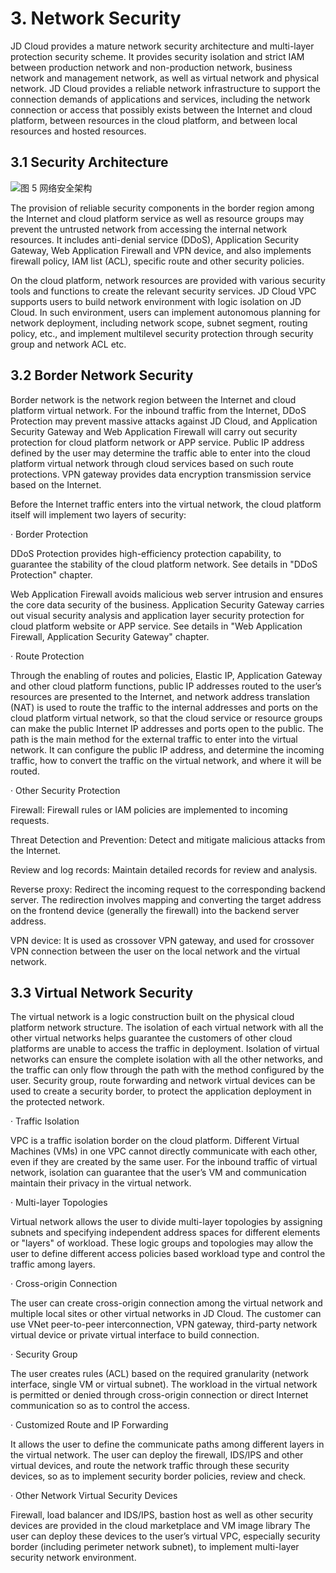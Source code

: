 # 3. Network Security

JD Cloud provides a mature network security architecture and multi-layer protection security scheme. It provides security isolation and strict IAM between production network and non-production network, business network and management network, as well as virtual network and physical network. JD Cloud provides a reliable network infrastructure to support the connection demands of applications and services, including the network connection or access that possibly exists between the Internet and cloud platform, between resources in the cloud platform, and between local resources and hosted resources.

## 3.1 Security Architecture

![图 5 网络安全架构](https://github.com/jdcloudcom/cn/blob/edit/image/Security-Information/internet11.jpg)


The provision of reliable security components in the border region among the Internet and cloud platform service as well as resource groups may prevent the untrusted network from accessing the internal network resources. It includes anti-denial service (DDoS), Application Security Gateway, Web Application Firewall and VPN device, and also implements firewall policy, IAM list (ACL), specific route and other security policies.

On the cloud platform, network resources are provided with various security tools and functions to create the relevant security services. JD Cloud VPC supports users to build network environment with logic isolation on JD Cloud. In such environment, users can implement autonomous planning for network deployment, including network scope, subnet segment, routing policy, etc., and implement multilevel security protection through security group and network ACL etc.

## 3.2 Border Network Security

Border network is the network region between the Internet and cloud platform virtual network. For the inbound traffic from the Internet, DDoS Protection may prevent massive attacks against JD Cloud, and Application Security Gateway and Web Application Firewall will carry out security protection for cloud platform network or APP service. Public IP address defined by the user may determine the traffic able to enter into the cloud platform virtual network through cloud services based on such route protections. VPN gateway provides data encryption transmission service based on the Internet.

Before the Internet traffic enters into the virtual network, the cloud platform itself will implement two layers of security:

· Border Protection

DDoS Protection provides high-efficiency protection capability, to guarantee the stability of the cloud platform network. See details in "DDoS Protection" chapter.

Web Application Firewall avoids malicious web server intrusion and ensures the core data security of the business. Application Security Gateway carries out visual security analysis and application layer security protection for cloud platform website or APP service. See details in "Web Application Firewall, Application Security Gateway" chapter.

 · Route Protection

Through the enabling of routes and policies, Elastic IP, Application Gateway and other cloud platform functions, public IP addresses routed to the user’s resources are presented to the Internet, and network address translation (NAT) is used to route the traffic to the internal addresses and ports on the cloud platform virtual network, so that the cloud service or resource groups can make the public Internet IP addresses and ports open to the public. The path is the main method for the external traffic to enter into the virtual network. It can configure the public IP address, and determine the incoming traffic, how to convert the traffic on the virtual network, and where it will be routed.

 · Other Security Protection

Firewall: Firewall rules or IAM policies are implemented to incoming requests.

Threat Detection and Prevention: Detect and mitigate malicious attacks from the Internet.

Review and log records: Maintain detailed records for review and analysis.

Reverse proxy: Redirect the incoming request to the corresponding backend server. The redirection involves mapping and converting the target address on the frontend device (generally the firewall) into the backend server address.

VPN device: It is used as crossover VPN gateway, and used for crossover VPN connection between the user on the local network and the virtual network.

## 3.3 Virtual Network Security

The virtual network is a logic construction built on the physical cloud platform network structure. The isolation of each virtual network with all the other virtual networks helps guarantee the customers of other cloud platforms are unable to access the traffic in deployment. Isolation of virtual networks can ensure the complete isolation with all the other networks, and the traffic can only flow through the path with the method configured by the user. Security group, route forwarding and network virtual devices can be used to create a security border, to protect the application deployment in the protected network.

· Traffic Isolation

VPC is a traffic isolation border on the cloud platform. Different Virtual Machines (VMs) in one VPC cannot directly communicate with each other, even if they are created by the same user. For the inbound traffic of virtual network, isolation can guarantee that the user’s VM and communication maintain their privacy in the virtual network.

· Multi-layer Topologies

Virtual network allows the user to divide multi-layer topologies by assigning subnets and specifying independent address spaces for different elements or "layers" of workload. These logic groups and topologies may allow the user to define different access policies based workload type and control the traffic among layers.

· Cross-origin Connection

The user can create cross-origin connection among the virtual network and multiple local sites or other virtual networks in JD Cloud. The customer can use VNet peer-to-peer interconnection, VPN gateway, third-party network virtual device or private virtual interface to build connection.

· Security Group

The user creates rules (ACL) based on the required granularity (network interface, single VM or virtual subnet). The workload in the virtual network is permitted or denied through cross-origin connection or direct Internet communication so as to control the access.

· Customized Route and IP Forwarding

It allows the user to define the communicate paths among different layers in the virtual network. The user can deploy the firewall, IDS/IPS and other virtual devices, and route the network traffic through these security devices, so as to implement security border policies, review and check.

· Other Network Virtual Security Devices

Firewall, load balancer and IDS/IPS, bastion host as well as other security devices are provided in the cloud marketplace and VM image library The user can deploy these devices to the user’s virtual VPC, especially security border (including perimeter network subnet), to implement multi-layer security network environment.
